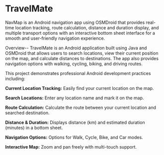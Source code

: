 # TravelMate
NavMap is an Android navigation app using OSMDroid that provides real-time location tracking, route calculation, distance and duration display, and multiple transport options with an interactive bottom sheet interface for a smooth and user-friendly navigation experience.

Overview-- TravelMate is an Android application built using Java and OSMDroid that allows users to search locations, view their current position on the map, and calculate distances to destinations. The app also provides navigation options with walking, cycling, biking, and driving routes.

This project demonstrates professional Android development practices including:

**Current Location Tracking:** Easily find your current location on the map. 

**Search Locations:** Enter any location name and mark it on the map. 

**Route Calculation:** Calculate the route between your current location and searched destination. 

**Distance & Duration:** Displays distance (km) and estimated duration (minutes) in a bottom sheet. 

**Navigation Options:** Options for Walk, Cycle, Bike, and Car modes. 

**Interactive Map:** Zoom and pan freely with multi-touch support.
